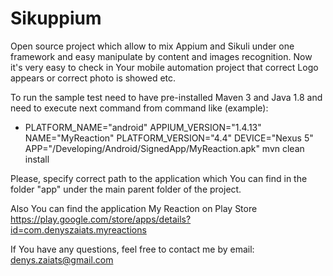 # Sikuppium
Open source project which allow to mix Appium and Sikuli under one framework and easy manipulate by content and images recognition.
Now it's very easy to check in Your mobile automation project that correct Logo appears or correct photo is showed etc.

To run the sample test need to have pre-installed Maven 3 and Java 1.8 and need to execute next command from command like (example):
 - PLATFORM_NAME="android" APPIUM_VERSION="1.4.13" NAME="MyReaction" PLATFORM_VERSION="4.4" DEVICE="Nexus 5" APP="/Developing/Android/SignedApp/MyReaction.apk" mvn clean install

Please, specify correct path to the application which You can find in the folder "app" under the main parent folder of the project.

Also You can find the application My Reaction on Play Store https://play.google.com/store/apps/details?id=com.denyszaiats.myreactions

If You have any questions, feel free to contact me by email: denys.zaiats@gmail.com

